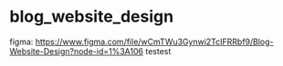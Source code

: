 # blog_website_design
figma: https://www.figma.com/file/wCmTWu3Gynwi2TcIFRRbf9/Blog-Website-Design?node-id=1%3A106
testest